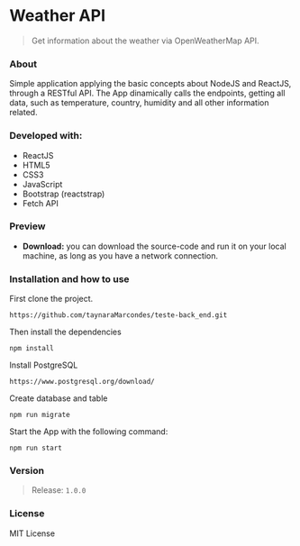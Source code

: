 # Weather API

> Get information about the weather via OpenWeatherMap API.

### About

Simple application applying the basic concepts about NodeJS and ReactJS, through a RESTful API. The App dinamically calls the endpoints, getting all data, such as temperature, country, humidity and all other information related.

### Developed with:

- ReactJS
- HTML5
- CSS3
- JavaScript
- Bootstrap (reactstrap)
- Fetch API

### Preview

- **Download:** you can download the source-code and run it on your local machine, as long as you have a network connection.

### Installation and how to use

First clone the project.

```
https://github.com/taynaraMarcondes/teste-back_end.git
```

Then install the dependencies

```
npm install
```

Install PostgreSQL

```
https://www.postgresql.org/download/
```

Create database and table

```
npm run migrate
```

Start the App with the following command:

```
npm run start
```

### Version

> Release: `1.0.0`

### License

MIT License
